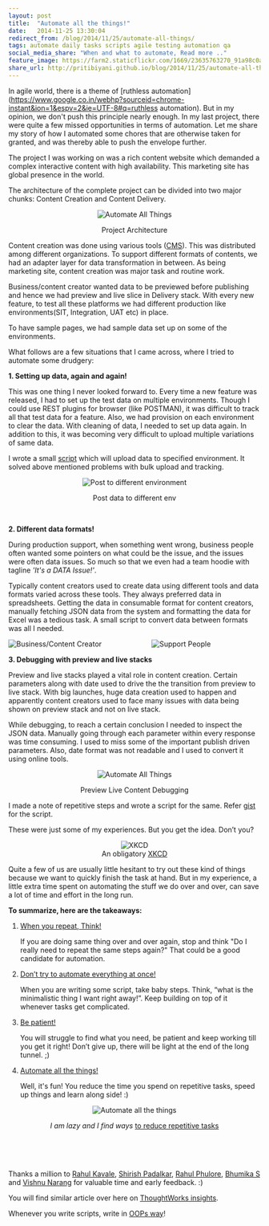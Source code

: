 ```yaml
---
layout: post
title:  "Automate all the things!"
date:   2014-11-25 13:30:04
redirect_from: /blog/2014/11/25/automate-all-things/
tags: automate daily tasks scripts agile testing automation qa
social_media_share: "When and what to automate, Read more .."
feature_image: https://farm2.staticflickr.com/1669/23635763270_91a98c0af6_m.jpg
share_url: http://pritibiyani.github.io/blog/2014/11/25/automate-all-things/
---
```


In agile world, there is a theme of [ruthless automation](https://www.google.co.in/webhp?sourceid=chrome-instant&ion=1&espv=2&ie=UTF-8#q=ruthless automation). But in my opinion, we don't push this principle nearly enough. In my last project, there were quite a few missed opportunities in terms of automation. Let me share my story of how I automated some chores that are otherwise taken for granted, and was thereby able to push the envelope further.

The project I was working on was a rich content website which demanded a complex interactive content with high availability. This marketing site has global presence in the world.

The architecture of the complete project can be divided into two major chunks: Content Creation and Content Delivery.

<p align="middle">
    <img src="https://farm2.staticflickr.com/1651/23629348970_0c3a911635_z.jpg" alt="Automate All Things">
    	    <figcaption align="middle"> Project Architecture </figcaption>

</p>

Content creation was done using various tools ([CMS]( http://en.wikipedia.org/wiki/Content_management_system)). This was distributed among different organizations.
To support different formats of contents, we had an adapter layer for data transformation in between.
As being marketing site, content creation was major task and routine work.

Business/content creator wanted data to be previewed before publishing and hence we had preview and live slice in Delivery stack.
With every new feature, to test all these platforms we had different production like environments(SIT, Integration, UAT etc) in place.

To have sample pages, we had sample data set up on some of the environments.



What follows are a few situations that I came across, where I tried to automate some drudgery:

**1. Setting up data, again and again!**

This was one thing I never looked forward to. Every time a new feature was released, I had to set up the test data on multiple environments. Though I could use REST plugins for browser (like POSTMAN), it was difficult to track all that test data for a feature.
 Also, we had provision on each environment to clear the data. With cleaning of data, I needed to set up data again. In addition to this, it was becoming very difficult to upload multiple variations of same data.

I wrote a small [script](http://bit.do/gist_post_data_to_env) which will upload data to specified environment. It solved above mentioned problems with bulk upload and tracking.

<p align="middle">
    <img src="https://farm6.staticflickr.com/5779/23629539100_44f1746abf_z.jpg" alt="Post to different environment">
    <figcaption align="middle"> Post data to different env  </figcaption>
</p>
<br/>


**2. Different data formats!**

During production support, when something went wrong, business people often wanted some pointers on what could be the issue, and the issues were often data issues. So much so that we even had a team hoodie with tagline <i>'It's a DATA Issue!'</i>.

Typically content creators used to create data using different tools and data formats varied across these tools. They always preferred data in spreadsheets. Getting the data in consumable format for content creators, manually fetching JSON data from the system and formatting the data for Excel was a tedious task. A small script to convert data between formats was all I needed.

<p align = "middle">
        <img src="https://farm6.staticflickr.com/5686/23298434233_59efd3db53_n.jpg" alt="Business/Content Creator" style="float: left">
	    <img src="https://farm2.staticflickr.com/1526/23842723291_11c454e305_n.jpg" alt="Support People" >
</p>


**3. Debugging with preview and live stacks**

Preview and live stacks played a vital role in content creation. Certain parameters along with date used to drive the the transition from preview to live stack.
	With big launches, huge data creation used to happen and apparently content creators used to face many issues with data being shown on preview stack and not on live stack.

While debugging, to reach a certain conclusion I needed to inspect the JSON data.
Manually going through each parameter within every response was time consuming. I used to miss some of the important publish driven parameters. Also, date format was not readable and I used to convert it using online tools.


<p align="middle">
    <img src="https://farm2.staticflickr.com/1504/23298432293_dfb10edf72_n.jpg" alt="Automate All Things">
    <figcaption align="middle"> Preview Live Content Debugging </figcaption>
</p>

I made a note of repetitive steps and wrote a script for the same. Refer [gist](http://bit.do/gist_extract_publish_driven_parameters) for the script.

These were just some of my experiences. But you get the idea. Don’t you?

<p align="middle">
    <img src="https://farm6.staticflickr.com/5828/23816920682_73d64539aa_z.jpg" alt ="XKCD">
    <br/>
    An obligatory <a href="http://xkcd.com/1319">XKCD</a>
</p>

Quite a few of us are usually little hesitant to try out these kind of things because we want to quickly finish the task at hand. But in my experience, a little extra time spent on automating the stuff we do over and over, can save a lot of time and effort in the long run.

**To summarize, here are the takeaways:**

1. <u> When you repeat, Think! </u>

    If you are doing same thing over and over again, stop and think "Do I really need to repeat the same steps again?" That could be a good candidate for automation.

2. <u>Don’t try to automate everything at once!</u>

    When you are writing some script, take baby steps. Think, “what is the minimalistic thing I want right away!”. Keep building on top of it whenever tasks get complicated.

3. <u> Be patient! </u>

     You will struggle to find what you need, be patient and keep working till you get it right! Don’t give up, there will be light at the end of the long tunnel. ;)

4. <u> Automate all the things! </u>

    Well, it's fun! You reduce the time you spend on repetitive tasks, speed up things and learn along side! :)


<p align="middle">
    <img src="https://farm2.staticflickr.com/1669/23635763270_91a98c0af6_z.jpg" alt="Automate all the things" >
       <figcaption align="center"><i>I am lazy and I find ways </i><a href = "http://threevirtues.com/">to reduce repetitive tasks </a></figcaption>

</p>

<br/>
<br/>
<br/>

Thanks a million to [Rahul Kavale](https://twitter.com/yphalcombinator), [Shirish Padalkar](https://twitter.com/_Garbage_), [Rahul Phulore](https://twitter.com/missingfaktor), [Bhumika S](https://www.linkedin.com/pub/bhumika-s/16/562/299) and [Vishnu Narang](https://twitter.com/vishnu_narang) for valuable time and early feedback. :)

You will find similar article over here on [ThoughtWorks insights](https://www.thoughtworks.com/insights/blog/when-to-automate-and-why).

Whenever you write scripts, write in [OOPs way](https://practicingruby.com/articles/from-scripting-to-oop?u=dc2ab0f9bb)!


